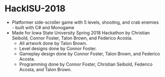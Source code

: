 # HackISU-2018

* Platformer side-scroller game with 5 levels, shooting, and crab enemies - built with C# and Monogame
* Made for Iowa State University Spring 2018 Hackathon by Christian Seibold, Connor Foster, Talon Brown, and Federico Acosta.
  - All artwork done by Talon Brown.
  - Level designs done by Connor Foster.
  - Gameplay design done by Connor Foster, Talon Brown, and Federico Acosta.
  - Programming done by Connor Foster, Christian Seibold, Federico Acosta, and Talon Brown.
